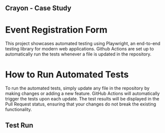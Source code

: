 ## Crayon - Case Study

# Event Registration Form

This project showcases automated testing using Playwright, an end-to-end testing library for modern web applications. Github Actions are set up to automatically run the tests whenever a file is updated in the repository. 


# How to Run Automated Tests

To run the automated tests, simply update any file in the repository by making changes or adding a new feature. GitHub Actions will automatically trigger the tests upon each update. The test results will be displayed in the Pull Request status, ensuring that your changes do not break the existing functionality.

## Test Run
